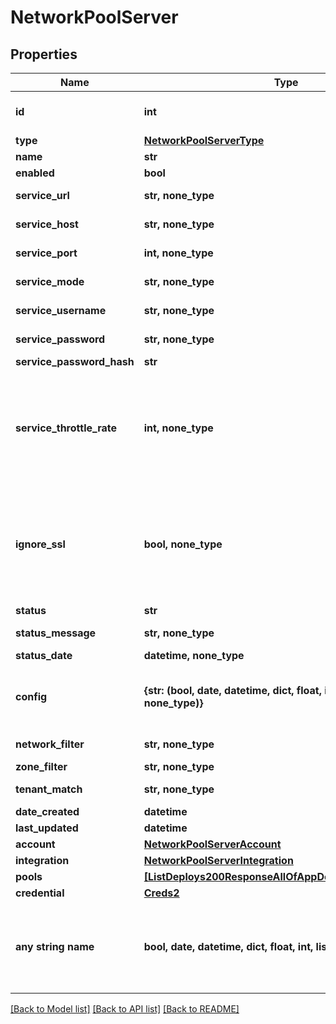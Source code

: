 # NetworkPoolServer


## Properties
Name | Type | Description | Notes
------------ | ------------- | ------------- | -------------
**id** | **int** | Network Pool Server ID | [optional] 
**type** | [**NetworkPoolServerType**](NetworkPoolServerType.md) |  | [optional] 
**name** | **str** | Name | [optional] 
**enabled** | **bool** |  | [optional] 
**service_url** | **str, none_type** | Service URL | [optional] 
**service_host** | **str, none_type** | Service Host | [optional] 
**service_port** | **int, none_type** | Service Port | [optional] 
**service_mode** | **str, none_type** | Service Mode | [optional] 
**service_username** | **str, none_type** | Service Username | [optional] 
**service_password** | **str, none_type** | Service Password | [optional] 
**service_password_hash** | **str** |  | [optional] 
**service_throttle_rate** | **int, none_type** | Throttle Rate | [optional]  if omitted the server will use the default value of 0
**ignore_ssl** | **bool, none_type** | Disable SSL SNI Verification | [optional]  if omitted the server will use the default value of True
**status** | **str** | Status | [optional] 
**status_message** | **str, none_type** | Status Message | [optional] 
**status_date** | **datetime, none_type** |  | [optional] 
**config** | **{str: (bool, date, datetime, dict, float, int, list, str, none_type)}** | Config object varies with pool server type. | [optional] 
**network_filter** | **str, none_type** | Network Filter | [optional] 
**zone_filter** | **str, none_type** | Zone Filter | [optional] 
**tenant_match** | **str, none_type** | Tenant Match | [optional] 
**date_created** | **datetime** |  | [optional] 
**last_updated** | **datetime** |  | [optional] 
**account** | [**NetworkPoolServerAccount**](NetworkPoolServerAccount.md) |  | [optional] 
**integration** | [**NetworkPoolServerIntegration**](NetworkPoolServerIntegration.md) |  | [optional] 
**pools** | [**[ListDeploys200ResponseAllOfAppDeploysInnerInstance]**](ListDeploys200ResponseAllOfAppDeploysInnerInstance.md) |  | [optional] 
**credential** | [**Creds2**](Creds2.md) |  | [optional] 
**any string name** | **bool, date, datetime, dict, float, int, list, str, none_type** | any string name can be used but the value must be the correct type | [optional]

[[Back to Model list]](../README.md#documentation-for-models) [[Back to API list]](../README.md#documentation-for-api-endpoints) [[Back to README]](../README.md)


